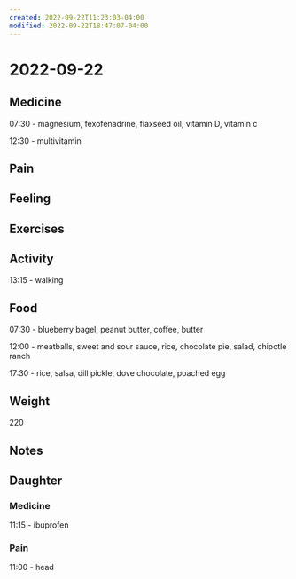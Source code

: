 ```yaml
---
created: 2022-09-22T11:23:03-04:00
modified: 2022-09-22T18:47:07-04:00
---
```


# 2022-09-22

## Medicine

07:30 - magnesium, fexofenadrine, flaxseed oil, vitamin D, vitamin c

12:30 - multivitamin

## Pain


## Feeling


## Exercises


## Activity

13:15 - walking

## Food

07:30 - blueberry bagel, peanut butter, coffee, butter

12:00 - meatballs, sweet and sour sauce, rice, chocolate pie, salad, chipotle ranch

17:30 - rice, salsa, dill pickle, dove chocolate, poached egg

## Weight

220

## Notes


## Daughter


### Medicine

11:15 - ibuprofen 


### Pain

11:00 - head
